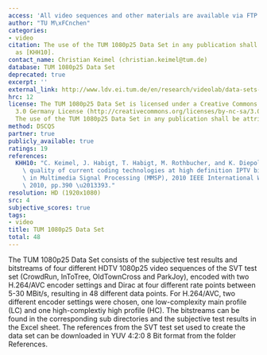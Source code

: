 ```yaml
---
access: 'All video sequences and other materials are available via FTP. Link: ftp://ftp.ldv.ei.tum.de/videolab/public/TUM_1080p25_Data_Set/'
author: "TU M\xFCnchen"
categories:
- video
citation: The use of the TUM 1080p25 Data Set in any publication shall be attributed
  as [KHH10].
contact_name: Christian Keimel (christian.keimel@tum.de)
database: TUM 1080p25 Data Set
deprecated: true
excerpt: ''
external_link: http://www.ldv.ei.tum.de/en/research/videolab/data-sets-downloads/tum-1080p25-data-set/
hrc: 12
license: The TUM 1080p25 Data Set is licensed under a Creative Commons Attribution-NonCommercial-ShareAlike
  3.0 Germany License (http://creativecommons.org/licenses/by-nc-sa/3.0/de/deed.en).
  The use of the TUM 1080p25 Data Set in any publication shall be attributed as [KHH10].
method: DSCQS
partner: true
publicly_available: true
ratings: 19
references:
  KHH10: "C. Keimel, J. Habigt, T. Habigt, M. Rothbucher, and K. Diepold, \u201CVisual\
    \ quality of current coding technologies at high definition IPTV bitrates,\u201D\
    \ in Multimedia Signal Processing (MMSP), 2010 IEEE International Workshop on,\
    \ 2010, pp.390 \u2013393."
resolution: HD (1920x1080)
src: 4
subjective_scores: true
tags:
- video
title: TUM 1080p25 Data Set
total: 48
---
```


The TUM 1080p25 Data Set consists of the subjective test results and bitstreams of four different HDTV 1080p25 video sequences of the SVT test set (CrowdRun, InToTree, OldTownCross and ParkJoy), encoded with two H.264/AVC encoder settings and Dirac at four different rate points between 5-30 MBit/s, resulting in 48 different data points. For H.264/AVC, two different encoder settings were chosen, one low-complexity main profile (LC) and one high-complextiy high profile (HC). The bitstreams can be found in the corresponding sub directories and the subjective test results in the Excel sheet. The references from the SVT test set used to create the data set can be downloaded in YUV 4:2:0 8 Bit format from the folder References.